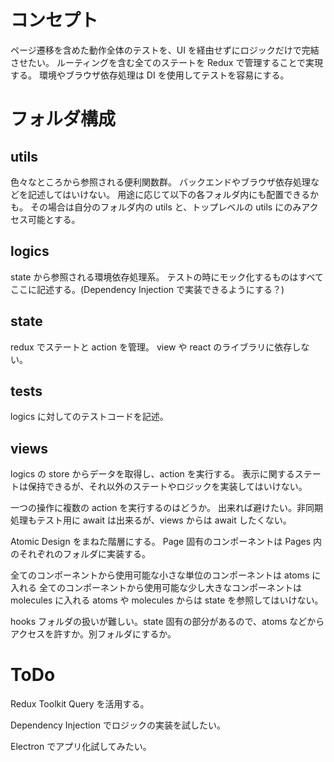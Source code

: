 # コンセプト

ページ遷移を含めた動作全体のテストを、UI を経由せずにロジックだけで完結させたい。
ルーティングを含む全てのステートを Redux で管理することで実現する。
環境やブラウザ依存処理は DI を使用してテストを容易にする。

# フォルダ構成

## utils

色々なところから参照される便利関数群。
バックエンドやブラウザ依存処理などを記述してはいけない。
用途に応じて以下の各フォルダ内にも配置できるかも。
その場合は自分のフォルダ内の utils と、トップレベルの utils にのみアクセス可能とする。

## logics

state から参照される環境依存処理系。
テストの時にモック化するものはすべてここに記述する。(Dependency Injection で実装できるようにする？)

## state

redux でステートと action を管理。
view や react のライブラリに依存しない。

## tests

logics に対してのテストコードを記述。

## views

logics の store からデータを取得し、action を実行する。
表示に関するステートは保持できるが、それ以外のステートやロジックを実装してはいけない。

一つの操作に複数の action を実行するのはどうか。
出来れば避けたい。非同期処理もテスト用に await は出来るが、views からは await したくない。

Atomic Design をまねた階層にする。
Page 固有のコンポーネントは Pages 内のそれぞれのフォルダに実装する。

全てのコンポーネントから使用可能な小さな単位のコンポーネントは atoms に入れる
全てのコンポーネントから使用可能な少し大きなコンポーネントは molecules に入れる
atoms や molecules からは state を参照してはいけない。

hooks フォルダの扱いが難しい。state 固有の部分があるので、atoms などからアクセスを許すか。別フォルダにするか。

# ToDo

Redux Toolkit Query を活用する。

Dependency Injection でロジックの実装を試したい。

Electron でアプリ化試してみたい。
